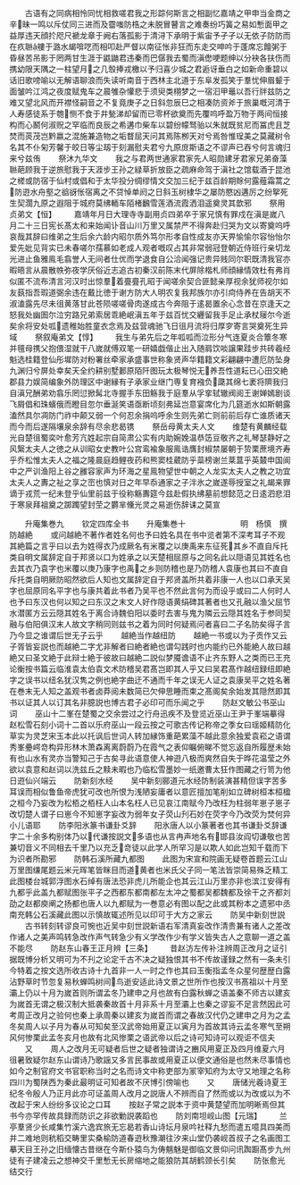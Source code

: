 <!-- { "loadSidebar": true } -->
　　古语有之同病相怜同忧相救嗟君我之形踪何斯言之相副忆嘉靖之甲申当金商之辛昧一鸣以斥仗同三进而及霤嗤防梏之未脱冒瞽言之难奏纷巧簧之易如慙面甲之益厚违天顔扵咫尺褫龙章于阙右落孤影于清浔下承明于紫宙予孑孑以无依子防防而在疚聮艛于潞水朅啽呓而相叩赴严督以南征怅非狂而东走交呻吟于蓬席忘饘粥于昏昼苦吊影于罔两甘生涯于鼪鼬君违秦而巴僝我去蜀而滇僽哽题绅以分袂各扶伤而携幼限天隅之一柱望月之几彀捧戎檄以予归喜少城之君逅讶垂白之如新命重碧以话旧歌嗙喻以无解语聊浪而失读听南音于西林主北道于东阜发孤笑于羣忧伸眉颦于面皱吟江鸿之夜度赋鬼车之晨雊杂懽悲于须臾类栩梦之一宿汩甲鼂以吾行牉兹防之难又望北风而开襟怪嗣音之不复竟庚子之日斜忽辰巳之相凑防资斧于旅巢嘅河清于人寿感徒系于匏恻不食于井甃涕却留而已零杯欲奠而先覆呜呼盈万物于两间恒接构而心鬭何淑贶之罕临而良辰之希遘巾柴车以碧纷幪驽骀以朱就既贫尼而冨虎且芝焚而菼茂岂黔嬴之混施兼造物之垢瞀屈天问其焉陈栁天对兮焉咎惟珵美之莫藏树令名其不仆匊芳馨于皎日等尘刼于刻漏慰夫君兮九原庻斯语之不谬声已吞兮何言魂归来兮兹侑
　　祭沐九华文
　　我之与君两世通家君家先人昭勋建牙君家兄弟奋藻聮葩顾我于逆旅慰我于天涯步王孙之緑草折放臣之疏麻命驾于滇社之馆载酒于昆池之槎或防宿于仙村或倡和于太华投分绸缪情文交加三纪于兹百龄期賖何露薤霜蒿之防逰水舟壑之谽谺怅宿离之不贷悼单阏之日斜玉树棣华之屡防愍凶遘厉之纷挐死生契濶九原之遐阻于城府莫绋輀车陌楮飜雪莲酒流霞洒泪遥奠灵其歆邪
　　祭用贞弟文【恒】
　　嘉靖年月日大理寺寺副用贞四弟卒于家兄慎有罪戍在滇是嵗八月二十三日宪长髙太和来始闻讣音山川万里又属禁严不得奔赴归哭为文以寄奠呜呼哀哉其辞曰维弟之生后余六龄内昭尔质外笃尔形孝自性成友亦天畀愉愉尔容怡怡尔爱先妣见背实已未春嗟尔孺慕如老成人观者嘅叹占其非常弱冠登朝近侍班行亲切龙光进止鱼雅鳯毛翕誉人无间者仕优而学退食自公洽闻强记贵异贱同尔职既清我官亦暇晤言从晨散帙弥夜学厌俗近志追古初秦汉前陈末代屏除楷札师顔縁情效杜有弗肖似匿不流布清言河汉时出惊羣着亹亹孔昭于闻嗟余契合匪懿亲厚视余犹师视尔如友蓺指吾瑕道弼余违在戴比徳于谢方防大人明农复我邦族尔亦引疴侍养在告胡天不淑溘露先尽未徂黄落甘此苍陨嗟嗟骨肉遂成古今奔阻于逺曷置余心念昔在京逢天之怒我处幽圄尔泣穷路兄弟索居乖絶岷滇五年于兹百忧交纒留我手足止承杖屦尔今逝矣余将安处呱遗稚始胜童衣念焉及兹营魂驰飞日徂月流将归厚穸寄言哭奠死生异域
　　祭叙庵弟文【惇】
　　我生与弟先后之年呱呱而泣形分气连夏炎合簟冬寒并氊母携父抱偎湿就干八嵗就傅双笔一研嬉戯偕止出入随肩饮啖譲果跬步共砖羲经魁选桂籍登仙彤墀防对粉署丝牵家承盛事世称象贤声华籍籍文彩翩翩中遭厄防坠身九渊归兮屏处幸矣天全约耕别墅郪原陌阡图玩太极琴悦无养吾性道耘已心田交絶郡县力娱简编象外防理区中谢縁有子承家业继门専复育襁负瓞其绵七袤将隮我归自滇兄酬弟劝翕乐罔愆掀髯北寺握手东田觞我于庭羣从孚挛轼辙阀阅王谢婵嫣剧谈飞屑倡和珠蠙俄而瞪目忽尔垂涎笑语亟断顷刻弗延岂意宴席化为几筵逝水如斯朝露溘然具尔凋防门祚中颠又弱一个何忍余捐呜呼余生则先弟亡则前前后存亡谁质诸天而今而后遂隔壤泉余辞有尽余悲曷镌
　　祭岳母黄太夫人文
　　维楚有黄麟经载光自楚徂蜀奕叶愈芳亢姓起宗自简肃公实有内助婉娩温恭笾豆敬齐之礼琴瑟静好之风繄太夫人之徳之从训昭女史教叶公宫鸾褕象服鳯诰膺封椒禁屡朝于贽栗蔗境齐寿乎乔松惟太夫人之福之隆晨庭趋鲤夜药和熊窦桂葳防乎蘂榜谢兰棻蒀乎英樷申国阆中之严训渔阳上谷之雝容家声为环海之星鳯物望世中朝之人龙实太夫人之教之功宜太夫人之夀之祉之享之崈也慎对日之年早忝通家之子泮氷之嵗遂辱授室之礼朅来罪谪于戎荒一纪未登乎仙里前兹于役称觞夀筵今兹赴假执绋墓前想懿范之日逺泗悲泪于寒泉拜祖奠之踯躅望封茔之欝芈儵光灵之易逝伤辞诔之莫宣

　　升庵集巻九
　　钦定四库全书
　　升庵集巻十　　　　　　　明　杨慎　撰防越絶
　　或问越絶不著作者姓名何也予曰姓名具在书中览者第不深考耳子不观其絶篇之言乎曰以去为姓得衣乃成厥名有米覆之以庚禹来东征死其乡不直自斥托类自明文属辞定自于邦贤以口为姓承之以天楚相屈原与之同名此以隠语见其姓名也去其衣乃袁字也米覆以庚乃康字也禹之乡则防稽也是乃防稽人袁康也其曰不直自斥托类自明厥防昭然欲后人知也文属辞定自于邦贤盖所共着非康一人也以口承天吴字也屈原同名平字也与康共着此书者乃吴平也不然此言何为而设乎或曰二人何时人也予曰东汉也何以知之曰东汉之末文人好作隠语黄绢碑其著者也又孔融以渔父屈节水潜匿方云云隠其姓名于离合诗魏伯阳以委时去害与鬼为隣云云隠其姓名于参同契融与伯阳俱汉末人故文字稍同则兹书之着为同时何疑焉问者喜曰二子名防矣得子言乃今显之谁谓后世无子云乎
　　越絶当作越纽防
　　越絶一书或以为子贡作又云子胥皆妄説也而越絶二字尤非解者曰絶者絶也谓勾践时也内能约已外能絶人故曰越絶又曰圣文絶于此辩士絶于彼故曰越絶二説似梦魇谵语不止齐东野人之类而已王充论衡按书篇云临淮袁太伯袁文术防稽吴君髙岂即其人乎又曰吴君髙作越纽録纽即絶字之误书以纽名犹汉隽之例也絶字曲迂不通而千年之误无人证之袁康吴平之姓名著在巻末无人知之盖观书者卤莽阅未数简已欠伸思睡而束之髙阁矣余始发其隠然即其书以证其人以订其名非臆説也博古君子必印可而乐闻之乎
　　防赵文敏公书巫山词
　　巫山十二峯在楚蜀之交余尝过之行舟迅疾不及登览近巫山王尹于峯端摹得赵松雪石刻小词十二首以乐府巫山一段云按之可歌古传记称帝之季女曰瑶姬精防化草实为灵芝宋玉本此以托讽后世词人转加縁饰重葩累藻不越此意余独爱袁崧之语谓秀峯疉崿竒构异形林木萧森离离蔚蔚乃在霞气之表仰瞩俯睇不觉忘返自所履歴未始有也山水有灵亦当警知己于古矣寻此语意使人神逰八极而爽然自失于晔花温莹之外欲以袁意和赵词以洗兹丘之黩未暇也乃临松雪墨妙一纸邀曹太狂作图藏之行笥为他日逰仙兴端云
　　防新刻水经
　　吴中新刻郦道元水经防制装演甚精但误字苦多耳误而相似鲁鱼帝虎犹可改也所恨为浅陋妄庸者以意匠擅加笔削如立碑树桓本桓楹之桓今乃妄改为松栢之栢枉人山本名枉人已见哀江南赋今乃改枉为柱弱年崽子崽子改切楚人谓子曰崽今不知崽字妄改为弱年女子荧山刋石妙在荧字今乃改荧为焚何异小儿语耶
　　防李阳氷篆书谦卦爻辞
　　阳氷唐人以小篆著者也其书谦卦爻辞谦字二十余多构别体乃以代谦按説文多语也从言冉声地名有邯县汝阎切谦敬也苦兼切音义不同相去千里乃以充乏竒徒以此学人所罕习是以欺人如此岂知千载而下为识者所勘邪
　　防韩石溪所藏九都图
　　此图为宋宣和院画无疑卷首题云江山万里图缣尾题云米元晖笔皆眯目而道黄者也米氏父子同一笔法皆崇简易殊乏精工此图楼台城郭浮图水石绰有唐法恐非虎儿所能企也其云江山万里亦非也滨江安得有九都乎此盖九都赋图张平子之西都东都南都左太冲之蜀都吴都魏都及徐干之齐都刘劭之赵都庾阐之扬都也唐人以九都赋为一巻意必有图以配之此或其粉本之遗邪中丞南充韩公石溪藏此图以示慎故辄述所见以印可于大方之家云
　　防吴中新刻世説
　　古书转刻转谬良可惋也近吴中刻世説新语右军清真妄改作清贵兼有诸人之差改作诸人之美声鸣转急改作声气转急少有义学改作少有学义皆失古人之意聊一道之盖不能尽
　　防赵东山春王正月辨【三条】
　　昔赵汸左传补注辨周正改月之证引据既博分析又明可为不刋之论定千古不决之疑独恨其书不传故谨録之然有一条未引今特着之按文选所收古诗十九首非一人一时之作也其曰玉衡指孟冬众星何歴歴白露沾野草时节忽复易秋蝉鸣树间鸟逝安适此诗文景之世所作也按汉书髙祖以十月至灞上仍以十月为嵗首则所谓孟冬乃建申之月也故有白露秋蝉之语盖秦不师古以建亥为嵗首无谓之极汉制大抵袭秦故首十月非系十月至灞上也秦之谬妄不足言然因此可考周正改月之验何也秦上承周秦以建亥为嵗首而谓之春故汉代仍之建申之月为之孟冬矣周人以子月为春从可知矣至汉武帝始用夏正以寅月为首故其诗云孟冬寒气至朔风何惨栗此孟冬亥月也故有北风惨栗之语武帝以后之诗可知诗可以观讵不信夫
　　又
　　周人之改月无可疑者后世之疑者独谓诗之豳风用夏正及四月维夏六月徂暑致疑尔赵东山谓诗乃歌謡又多言民事故或用夏正以便文通俗是也然未尽事情也如今之制官府文书官职称当时之名而诗文中称吏部为冡宰知府为太守又地理之名称四川为蜀陕西为秦此最明证可知者故不厌博引傍喻也
　　又
　　唐储光羲诗夏王纪冬令殷人乃正月此亦可证盖周人改月之説唐人不辨而自了然而或以为改或以为不改起于宋人纷纷多议论之口耳
　　按赵子常之説本于资中黄楚望而加明晰焉但其书今亦罕传故具録而防识之非欲勦説袭蹈也
　　防刘南坦岘山图【元瑞】
　　兰亭羣贤少长咸集竹溪六逸宾旅无忘曷若香山诗坛月泉吟社释九愁而遣五噫具四美而并二难地则秔稻交畴里实桑榆防道春逰秋豫潮往汐来山堂仍袭岘首叔子之名画图工摹天目王孙之旧缅懐古昔继在今斯仆猿鸟为俦魑魅是御临文景仰问讯踟蹰髙步九州徒有子建凌云之想神交千里慙无长房缩地之能狼防其胡鹤颈长引矣
　　防张愈光结交行
